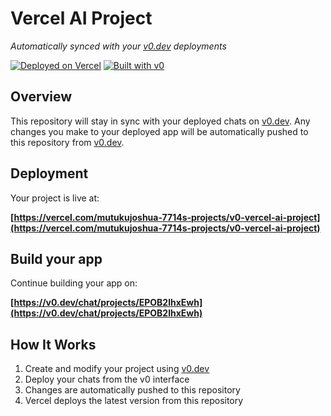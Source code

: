 # Vercel AI Project

*Automatically synced with your [v0.dev](https://v0.dev) deployments*

[![Deployed on Vercel](https://img.shields.io/badge/Deployed%20on-Vercel-black?style=for-the-badge&logo=vercel)](https://vercel.com/mutukujoshua-7714s-projects/v0-vercel-ai-project)
[![Built with v0](https://img.shields.io/badge/Built%20with-v0.dev-black?style=for-the-badge)](https://v0.dev/chat/projects/EPOB2lhxEwh)

## Overview

This repository will stay in sync with your deployed chats on [v0.dev](https://v0.dev).
Any changes you make to your deployed app will be automatically pushed to this repository from [v0.dev](https://v0.dev).

## Deployment

Your project is live at:

**[https://vercel.com/mutukujoshua-7714s-projects/v0-vercel-ai-project](https://vercel.com/mutukujoshua-7714s-projects/v0-vercel-ai-project)**

## Build your app

Continue building your app on:

**[https://v0.dev/chat/projects/EPOB2lhxEwh](https://v0.dev/chat/projects/EPOB2lhxEwh)**

## How It Works

1. Create and modify your project using [v0.dev](https://v0.dev)
2. Deploy your chats from the v0 interface
3. Changes are automatically pushed to this repository
4. Vercel deploys the latest version from this repository